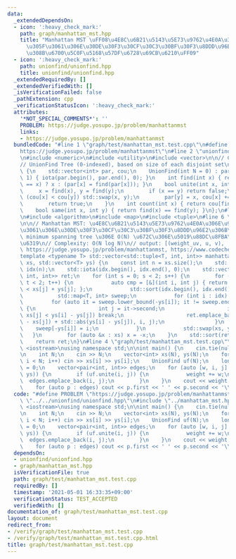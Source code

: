 ```yaml
---
data:
  _extendedDependsOn:
  - icon: ':heavy_check_mark:'
    path: graph/manhattan_mst.hpp
    title: "Manhattan MST \uFF08\u4E8C\u6B21\u5143\u5E73\u9762\u4E0A\u306E\u9802\u70B9\
      \u305F\u3061\u306E\u30DE\u30F3\u30CF\u30C3\u30BF\u30F3\u8DDD\u96E2\u306B\u3088\
      \u308B\u6700\u5C0F\u5168\u57DF\u6728\u69CB\u6210\uFF09"
  - icon: ':heavy_check_mark:'
    path: unionfind/unionfind.hpp
    title: unionfind/unionfind.hpp
  _extendedRequiredBy: []
  _extendedVerifiedWith: []
  _isVerificationFailed: false
  _pathExtension: cpp
  _verificationStatusIcon: ':heavy_check_mark:'
  attributes:
    '*NOT_SPECIAL_COMMENTS*': ''
    PROBLEM: https://judge.yosupo.jp/problem/manhattanmst
    links:
    - https://judge.yosupo.jp/problem/manhattanmst
  bundledCode: "#line 1 \"graph/test/manhattan_mst.test.cpp\"\n#define PROBLEM \"\
    https://judge.yosupo.jp/problem/manhattanmst\"\n#line 2 \"unionfind/unionfind.hpp\"\
    \n#include <numeric>\n#include <utility>\n#include <vector>\n\n// CUT begin\n\
    // UnionFind Tree (0-indexed), based on size of each disjoint set\nstruct UnionFind\
    \ {\n    std::vector<int> par, cou;\n    UnionFind(int N = 0) : par(N), cou(N,\
    \ 1) { iota(par.begin(), par.end(), 0); }\n    int find(int x) { return (par[x]\
    \ == x) ? x : (par[x] = find(par[x])); }\n    bool unite(int x, int y) {\n   \
    \     x = find(x), y = find(y);\n        if (x == y) return false;\n        if\
    \ (cou[x] < cou[y]) std::swap(x, y);\n        par[y] = x, cou[x] += cou[y];\n\
    \        return true;\n    }\n    int count(int x) { return cou[find(x)]; }\n\
    \    bool same(int x, int y) { return find(x) == find(y); }\n};\n#line 2 \"graph/manhattan_mst.hpp\"\
    \n#include <algorithm>\n#include <map>\n#include <tuple>\n#line 6 \"graph/manhattan_mst.hpp\"\
    \n\n// Manhattan MST: \u4E8C\u6B21\u5143\u5E73\u9762\u4E0A\u306E\u9802\u70B9\u305F\
    \u3061\u306E\u30DE\u30F3\u30CF\u30C3\u30BF\u30F3\u8DDD\u96E2\u306B\u3088\u308B\
    \ minimum spanning tree \u306E O(N) \u672C\u306E\u5019\u88DC\u8FBA\u3092\u5217\
    \u6319\n// Complexity: O(N log N)\n// output: [(weight_uv, u, v), ...]\n// Verified:\
    \ https://judge.yosupo.jp/problem/manhattanmst, https://www.codechef.com/problems/HKRMAN\n\
    template <typename T> std::vector<std::tuple<T, int, int>> manhattan_mst(std::vector<T>\
    \ xs, std::vector<T> ys) {\n    const int n = xs.size();\n    std::vector<int>\
    \ idx(n);\n    std::iota(idx.begin(), idx.end(), 0);\n    std::vector<std::tuple<T,\
    \ int, int>> ret;\n    for (int s = 0; s < 2; s++) {\n        for (int t = 0;\
    \ t < 2; t++) {\n            auto cmp = [&](int i, int j) { return xs[i] + ys[i]\
    \ < xs[j] + ys[j]; };\n            std::sort(idx.begin(), idx.end(), cmp);\n \
    \           std::map<T, int> sweep;\n            for (int i : idx) {\n       \
    \         for (auto it = sweep.lower_bound(-ys[i]); it != sweep.end(); it = sweep.erase(it))\
    \ {\n                    int j = it->second;\n                    if (xs[i] -\
    \ xs[j] < ys[i] - ys[j]) break;\n                    ret.emplace_back(std::abs(xs[i]\
    \ - xs[j]) + std::abs(ys[i] - ys[j]), i, j);\n                }\n            \
    \    sweep[-ys[i]] = i;\n            }\n            std::swap(xs, ys);\n     \
    \   }\n        for (auto &x : xs) x = -x;\n    }\n    std::sort(ret.begin(), ret.end());\n\
    \    return ret;\n}\n#line 4 \"graph/test/manhattan_mst.test.cpp\"\n\n#include\
    \ <iostream>\nusing namespace std;\n\nint main() {\n    cin.tie(nullptr), ios::sync_with_stdio(false);\n\
    \n    int N;\n    cin >> N;\n    vector<int> xs(N), ys(N);\n    for (int i = 0;\
    \ i < N; i++) cin >> xs[i] >> ys[i];\n    UnionFind uf(N);\n    long long weight\
    \ = 0;\n    vector<pair<int, int>> edges;\n    for (auto [w, i, j] : manhattan_mst(xs,\
    \ ys)) {\n        if (uf.unite(i, j)) {\n            weight += w;\n          \
    \  edges.emplace_back(i, j);\n        }\n    }\n    cout << weight << '\\n';\n\
    \    for (auto p : edges) cout << p.first << ' ' << p.second << '\\n';\n}\n"
  code: "#define PROBLEM \"https://judge.yosupo.jp/problem/manhattanmst\"\n#include\
    \ \"../../unionfind/unionfind.hpp\"\n#include \"../manhattan_mst.hpp\"\n\n#include\
    \ <iostream>\nusing namespace std;\n\nint main() {\n    cin.tie(nullptr), ios::sync_with_stdio(false);\n\
    \n    int N;\n    cin >> N;\n    vector<int> xs(N), ys(N);\n    for (int i = 0;\
    \ i < N; i++) cin >> xs[i] >> ys[i];\n    UnionFind uf(N);\n    long long weight\
    \ = 0;\n    vector<pair<int, int>> edges;\n    for (auto [w, i, j] : manhattan_mst(xs,\
    \ ys)) {\n        if (uf.unite(i, j)) {\n            weight += w;\n          \
    \  edges.emplace_back(i, j);\n        }\n    }\n    cout << weight << '\\n';\n\
    \    for (auto p : edges) cout << p.first << ' ' << p.second << '\\n';\n}\n"
  dependsOn:
  - unionfind/unionfind.hpp
  - graph/manhattan_mst.hpp
  isVerificationFile: true
  path: graph/test/manhattan_mst.test.cpp
  requiredBy: []
  timestamp: '2021-05-01 16:33:35+09:00'
  verificationStatus: TEST_ACCEPTED
  verifiedWith: []
documentation_of: graph/test/manhattan_mst.test.cpp
layout: document
redirect_from:
- /verify/graph/test/manhattan_mst.test.cpp
- /verify/graph/test/manhattan_mst.test.cpp.html
title: graph/test/manhattan_mst.test.cpp
---
```

